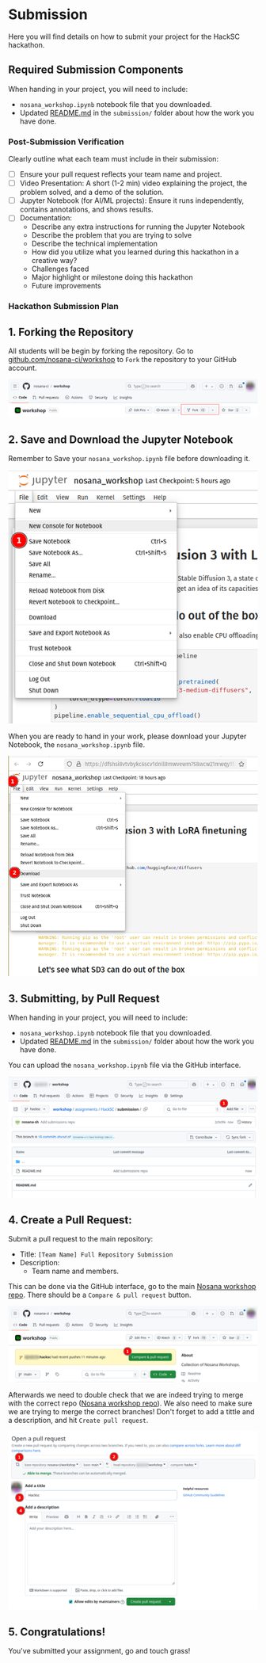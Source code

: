 # Submission

Here you will find details on how to submit your project for the HackSC hackathon.

## Required Submission Components

When handing in your project, you will need to include:
- `nosana_workshop.ipynb` notebook file that you downloaded.
- Updated [README.md](./submission/README.md) in the `submission/` folder about how the work you have done.

### **Post-Submission Verification**

Clearly outline what each team must include in their submission:

   - [ ] Ensure your pull request reflects your team name and project.
   - [ ] Video Presentation: A short (1-2 min) video explaining the project, the problem solved, and a demo of the solution.
   - [ ] Jupyter Notebook (for AI/ML projects): Ensure it runs independently, contains annotations, and shows results.
   - [ ] Documentation: 
      - Describe any extra instructions for running the Jupyter Notebook
      - Describe the problem that you are trying to solve 
      - Describe the technical implementation
      - How did you utilize what you learned during this hackathon in a creative way?
      - Challenges faced
      - Major highlight or milestone doing this hackathon
      - Future improvements

### **Hackathon Submission Plan**

## **1. Forking the Repository**

All students will be begin by forking the repository.
Go to [github.com/nosana-ci/workshop](https://github.com/nosana-ci/workshop) to `Fork` the repository to your GitHub account.

![Fork](./assets/fork.png)

## **2. Save and Download the Jupyter Notebook**

Remember to Save your `nosana_workshop.ipynb` file before downloading it.

![Save Notebook](./assets/save_ipynb.png)

When you are ready to hand in your work, please download your Jupyter Notebook, the `nosana_workshop.ipynb` file.

![Download your Jupyter Notebook](./assets/jup_notebook_save.png)

## **3. Submitting, by Pull Request**

When handing in your project, you will need to include:
- `nosana_workshop.ipynb` notebook file that you downloaded.
- Updated [README.md](./submission/README.md) in the `submission/` folder about how the work you have done.

You can upload the `nosana_workshop.ipynb` file via the GitHub interface.

![GitHub Upload Interface](./assets/add_file_to_submission_repo.png)

## 4. **Create a Pull Request:**

Submit a pull request to the main repository:
- Title: `[Team Name] Full Repository Submission`
- Description:
   - Team name and members.

This can be done via the GitHub interface, go to the main [Nosana workshop repo](https://github.com/nosana-ci/workshop/).
There should be a `Compare & pull request` button.

![Compare and Init PR](./assets/compare_and_pr.png)

Afterwards we need to double check that we are indeed trying to merge with the correct repo ([Nosana workshop repo](https://github.com/nosana-ci/workshop/)).
We also need to make sure we are trying to merge the correct branches!
Don't forget to add a tittle and a description, and hit `Create pull request`.

![create pull request](./assets/create_pr.png) 

## 5. **Congratulations!**

You've submitted your assignment, go and touch grass!



